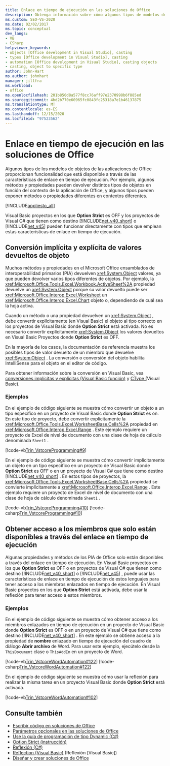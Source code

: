 ```yaml
---
title: Enlace en tiempo de ejecución en las soluciones de Office
description: Obtenga información sobre cómo algunos tipos de modelos de objetos de Microsoft Office aplicaciones proporcionan funcionalidad que está disponible a través de las características de enlace en tiempo de ejecución.
ms.custom: SEO-VS-2020
ms.date: 02/02/2017
ms.topic: conceptual
dev_langs:
- VB
- CSharp
helpviewer_keywords:
- objects [Office development in Visual Studio], casting
- types [Office development in Visual Studio], casting
- automation [Office development in Visual Studio], casting objects
- casting, object to specific type
author: John-Hart
ms.author: johnhart
manager: jillfra
ms.workload:
- office
ms.openlocfilehash: 201b850d8a577f8cc76aff97e2370998b6f885ed
ms.sourcegitcommit: 4bd2b770e60965fc0843fc25318a7e1b46137875
ms.translationtype: MT
ms.contentlocale: es-ES
ms.lasthandoff: 12/15/2020
ms.locfileid: "97523562"
---
```

# <a name="late-binding-in-office-solutions"></a>Enlace en tiempo de ejecución en las soluciones de Office
  Algunos tipos de los modelos de objetos de las aplicaciones de Office proporcionan funcionalidad que está disponible a través de las características de enlace en tiempo de ejecución. Por ejemplo, algunos métodos y propiedades pueden devolver distintos tipos de objetos en función del contexto de la aplicación de Office, y algunos tipos pueden exponer métodos o propiedades diferentes en contextos diferentes.

 [!INCLUDE[appliesto_all](../vsto/includes/appliesto-all-md.md)]

 Visual Basic proyectos en los que **Option Strict** es OFF y los proyectos de Visual C# que tienen como destino [!INCLUDE[net_v40_short](../sharepoint/includes/net-v40-short-md.md)] o [!INCLUDE[net_v45](../vsto/includes/net-v45-md.md)] pueden funcionar directamente con tipos que emplean estas características de enlace en tiempo de ejecución.

## <a name="implicit-and-explicit-casting-of-object-return-values"></a>Conversión implícita y explícita de valores devueltos de objeto
 Muchos métodos y propiedades en el Microsoft Office ensamblados de interoperabilidad primarios (PIA) devuelven <xref:System.Object> valores, ya que pueden devolver varios tipos diferentes de objetos. Por ejemplo, la <xref:Microsoft.Office.Tools.Excel.Workbook.ActiveSheet%2A> propiedad devuelve un <xref:System.Object> porque su valor devuelto puede ser <xref:Microsoft.Office.Interop.Excel.Worksheet> un <xref:Microsoft.Office.Interop.Excel.Chart> objeto o, dependiendo de cuál sea la hoja activa.

 Cuando un método o una propiedad devuelven un <xref:System.Object> , debe convertir explícitamente (en Visual Basic) el objeto al tipo correcto en los proyectos de Visual Basic donde **Option Strict** está activada. No es necesario convertir explícitamente <xref:System.Object> los valores devueltos en Visual Basic Proyectos donde **Option Strict** es OFF.

 En la mayoría de los casos, la documentación de referencia muestra los posibles tipos de valor devuelto de un miembro que devuelve <xref:System.Object> . La conversión o conversión del objeto habilita IntelliSense para el objeto en el editor de código.

 Para obtener información sobre la conversión en Visual Basic, vea [conversiones implícitas y explícitas &#40;Visual Basic función&#41;](/dotnet/visual-basic/programming-guide/language-features/data-types/implicit-and-explicit-conversions) y [CType &#40;](/dotnet/visual-basic/language-reference/functions/ctype-function)Visual Basic&#41;.

### <a name="examples"></a>Ejemplos
 En el ejemplo de código siguiente se muestra cómo convertir un objeto a un tipo específico en un proyecto de Visual Basic donde **Option Strict** es on. En este tipo de proyecto, debe convertir explícitamente la <xref:Microsoft.Office.Tools.Excel.WorksheetBase.Cells%2A> propiedad en <xref:Microsoft.Office.Interop.Excel.Range> . Este ejemplo requiere un proyecto de Excel de nivel de documento con una clase de hoja de cálculo denominada `Sheet1` .

 [!code-vb[Trin_VstcoreProgramming#9](../vsto/codesnippet/VisualBasic/Trin_VstcoreProgrammingExcelVB/Sheet1.vb#9)]

 En el ejemplo de código siguiente se muestra cómo convertir implícitamente un objeto en un tipo específico en un proyecto de Visual Basic donde **Option Strict** es OFF o en un proyecto de Visual C# que tiene como destino [!INCLUDE[net_v40_short](../sharepoint/includes/net-v40-short-md.md)] . En estos tipos de proyectos, la <xref:Microsoft.Office.Tools.Excel.WorksheetBase.Cells%2A> propiedad se convierte implícitamente a <xref:Microsoft.Office.Interop.Excel.Range> . Este ejemplo requiere un proyecto de Excel de nivel de documento con una clase de hoja de cálculo denominada `Sheet1` .

 [!code-vb[Trin_VstcoreProgramming#10](../vsto/codesnippet/VisualBasic/Trin_VstcoreProgrammingExcelVB/Sheet1.vb#10)]
 [!code-csharp[Trin_VstcoreProgramming#10](../vsto/codesnippet/CSharp/Trin_VstcoreProgrammingExcelCS/Sheet1.cs#10)]

## <a name="access-members-that-are-available-only-through-late-binding"></a>Obtener acceso a los miembros que solo están disponibles a través del enlace en tiempo de ejecución
 Algunas propiedades y métodos de los PIA de Office solo están disponibles a través del enlace en tiempo de ejecución. En Visual Basic proyectos en los que **Option Strict** es OFF o en proyectos de Visual C# que tienen como destino [!INCLUDE[net_v40_short](../sharepoint/includes/net-v40-short-md.md)] o [!INCLUDE[net_v45](../vsto/includes/net-v45-md.md)] , puede usar las características de enlace en tiempo de ejecución de estos lenguajes para tener acceso a los miembros enlazados en tiempo de ejecución. En Visual Basic proyectos en los que **Option Strict** está activada, debe usar la reflexión para tener acceso a estos miembros.

### <a name="examples"></a>Ejemplos
 En el ejemplo de código siguiente se muestra cómo obtener acceso a los miembros enlazados en tiempo de ejecución en un proyecto de Visual Basic donde **Option Strict** es OFF o en un proyecto de Visual C# que tiene como destino [!INCLUDE[net_v40_short](../sharepoint/includes/net-v40-short-md.md)] . En este ejemplo se obtiene acceso a la propiedad de **nombre** enlazado en tiempo de ejecución del cuadro de diálogo **Abrir archivo** de Word. Para usar este ejemplo, ejecútelo desde la `ThisDocument` clase o `ThisAddIn` en un proyecto de Word.

 [!code-vb[Trin_VstcoreWordAutomation#122](../vsto/codesnippet/VisualBasic/Trin_VstcoreWordAutomationVB/ThisDocument.vb#122)]
 [!code-csharp[Trin_VstcoreWordAutomation#122](../vsto/codesnippet/CSharp/Trin_VstcoreWordAutomationCS/ThisDocument.cs#122)]

 En el ejemplo de código siguiente se muestra cómo usar la reflexión para realizar la misma tarea en un proyecto Visual Basic donde **Option Strict** está activada.

 [!code-vb[Trin_VstcoreWordAutomation#102](../vsto/codesnippet/VisualBasic/Trin_VstcoreWordAutomationVB/ThisDocument.vb#102)]

## <a name="see-also"></a>Consulte también
- [Escribir código en soluciones de Office](../vsto/writing-code-in-office-solutions.md)
- [Parámetros opcionales en las soluciones de Office](../vsto/optional-parameters-in-office-solutions.md)
- [Use la guía de programación de tipo Dynamic &#40;C&#35;&#41;](/dotnet/csharp/programming-guide/types/using-type-dynamic)
- [Option Strict (instrucción)](/dotnet/visual-basic/language-reference/statements/option-strict-statement)
- [Reflexión (C#)](/dotnet/csharp/programming-guide/concepts/reflection)
- [Reflection (Visual Basic)](/dotnet/visual-basic/programming-guide/concepts/reflection) (Reflexión [Visual Basic])
- [Diseñar y crear soluciones de Office](../vsto/designing-and-creating-office-solutions.md)
